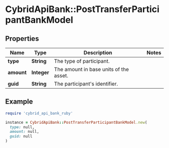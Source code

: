 # CybridApiBank::PostTransferParticipantBankModel

## Properties

| Name | Type | Description | Notes |
| ---- | ---- | ----------- | ----- |
| **type** | **String** | The type of participant. |  |
| **amount** | **Integer** | The amount in base units of the asset. |  |
| **guid** | **String** | The participant&#39;s identifier. |  |

## Example

```ruby
require 'cybrid_api_bank_ruby'

instance = CybridApiBank::PostTransferParticipantBankModel.new(
  type: null,
  amount: null,
  guid: null
)
```


